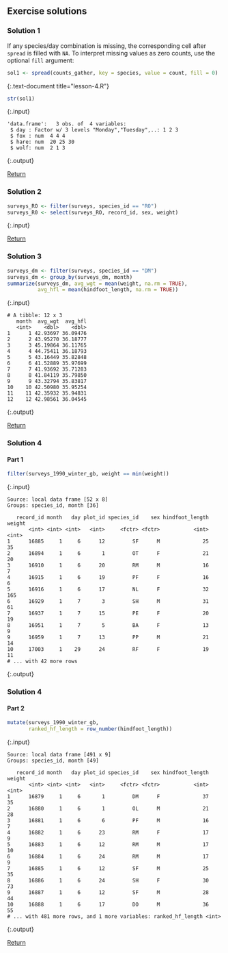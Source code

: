 ---
---

## Exercise solutions

### Solution 1

If any species/day combination is missing, the corresponding cell after `spread` is filled with `NA`. To interpret missing values as zero counts, use the optional `fill` argument: 


~~~r
sol1 <- spread(counts_gather, key = species, value = count, fill = 0)
~~~
{:.text-document title="lesson-4.R"}


~~~r
str(sol1)
~~~
{:.input}
~~~
'data.frame':	3 obs. of  4 variables:
 $ day : Factor w/ 3 levels "Monday","Tuesday",..: 1 2 3
 $ fox : num  4 4 4
 $ hare: num  20 25 30
 $ wolf: num  2 1 3
~~~
{:.output}

<aside class="notes" markdown="block">

[Return](#exercise-1)

</aside>

<!--split-->

### Solution 2


~~~r
surveys_RO <- filter(surveys, species_id == "RO")
surveys_R0 <- select(surveys_RO, record_id, sex, weight)
~~~
{:.input}

<aside class="notes" markdown="block">

[Return](#exercise-2)

</aside>

<!--split-->

### Solution 3


~~~r
surveys_dm <- filter(surveys, species_id == "DM")
surveys_dm <- group_by(surveys_dm, month)
summarize(surveys_dm, avg_wgt = mean(weight, na.rm = TRUE),
          avg_hfl = mean(hindfoot_length, na.rm = TRUE))
~~~
{:.input}
~~~
# A tibble: 12 x 3
   month  avg_wgt  avg_hfl
   <int>    <dbl>    <dbl>
1      1 42.93697 36.09476
2      2 43.95270 36.18777
3      3 45.19864 36.11765
4      4 44.75411 36.18793
5      5 43.16449 35.82848
6      6 41.52889 35.97699
7      7 41.93692 35.71283
8      8 41.84119 35.79850
9      9 43.32794 35.83817
10    10 42.50980 35.95254
11    11 42.35932 35.94831
12    12 42.98561 36.04545
~~~
{:.output}

<aside class="notes" markdown="block">

[Return](#exercise-3)

</aside>

<!--split-->

### Solution 4

#### Part 1


~~~r
filter(surveys_1990_winter_gb, weight == min(weight))
~~~
{:.input}
~~~
Source: local data frame [52 x 8]
Groups: species_id, month [36]

   record_id month   day plot_id species_id    sex hindfoot_length weight
       <int> <int> <int>   <int>     <fctr> <fctr>           <int>  <int>
1      16885     1     6      12         SF      M              25     35
2      16894     1     6       1         OT      F              21     20
3      16910     1     6      20         RM      M              16      7
4      16915     1     6      19         PF      F              16      6
5      16916     1     6      17         NL      F              32    165
6      16929     1     7       3         SH      M              31     61
7      16937     1     7      15         PE      F              20     19
8      16951     1     7       5         BA      F              13      9
9      16959     1     7      13         PP      M              21     14
10     17003     1    29      24         RF      F              19     11
# ... with 42 more rows
~~~
{:.output}

<!--split-->

### Solution 4

#### Part 2


~~~r
mutate(surveys_1990_winter_gb,
       ranked_hf_length = row_number(hindfoot_length))
~~~
{:.input}
~~~
Source: local data frame [491 x 9]
Groups: species_id, month [49]

   record_id month   day plot_id species_id    sex hindfoot_length weight
       <int> <int> <int>   <int>     <fctr> <fctr>           <int>  <int>
1      16879     1     6       1         DM      F              37     35
2      16880     1     6       1         OL      M              21     28
3      16881     1     6       6         PF      M              16      7
4      16882     1     6      23         RM      F              17      9
5      16883     1     6      12         RM      M              17     10
6      16884     1     6      24         RM      M              17      9
7      16885     1     6      12         SF      M              25     35
8      16886     1     6      24         SH      F              30     73
9      16887     1     6      12         SF      M              28     44
10     16888     1     6      17         DO      M              36     55
# ... with 481 more rows, and 1 more variables: ranked_hf_length <int>
~~~
{:.output}

<aside class="notes" markdown="block">

[Return](#exercise-4)

</aside>
